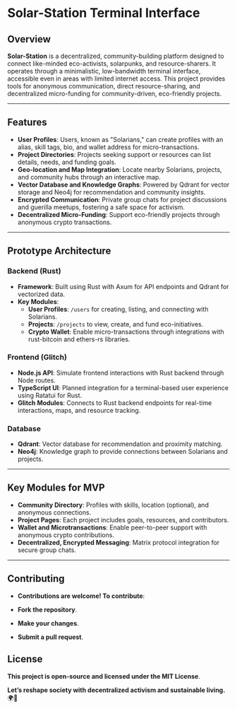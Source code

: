 # Solar-Station Terminal Interface

## Overview

**Solar-Station** is a decentralized, community-building platform designed to connect like-minded eco-activists, solarpunks, and resource-sharers. It operates through a minimalistic, low-bandwidth terminal interface, accessible even in areas with limited internet access. This project provides tools for anonymous communication, direct resource-sharing, and decentralized micro-funding for community-driven, eco-friendly projects.

---

## Features

- **User Profiles**: Users, known as "Solarians," can create profiles with an alias, skill tags, bio, and wallet address for micro-transactions.
- **Project Directories**: Projects seeking support or resources can list details, needs, and funding goals.
- **Geo-location and Map Integration**: Locate nearby Solarians, projects, and community hubs through an interactive map.
- **Vector Database and Knowledge Graphs**: Powered by Qdrant for vector storage and Neo4j for recommendation and community insights.
- **Encrypted Communication**: Private group chats for project discussions and guerilla meetups, fostering a safe space for activism.
- **Decentralized Micro-Funding**: Support eco-friendly projects through anonymous crypto transactions.

---

## Prototype Architecture

### **Backend (Rust)**
- **Framework**: Built using Rust with Axum for API endpoints and Qdrant for vectorized data.
- **Key Modules**:
  - **User Profiles**: `/users` for creating, listing, and connecting with Solarians.
  - **Projects**: `/projects` to view, create, and fund eco-initiatives.
  - **Crypto Wallet**: Enable micro-transactions through integrations with rust-bitcoin and ethers-rs libraries.

### **Frontend (Glitch)**
- **Node.js API**: Simulate frontend interactions with Rust backend through Node routes.
- **TypeScript UI**: Planned integration for a terminal-based user experience using Ratatui for Rust.
- **Glitch Modules**: Connects to Rust backend endpoints for real-time interactions, maps, and resource tracking.

### **Database**
- **Qdrant**: Vector database for recommendation and proximity matching.
- **Neo4j**: Knowledge graph to provide connections between Solarians and projects.

---

## Key Modules for MVP

- **Community Directory**: Profiles with skills, location (optional), and anonymous connections.
- **Project Pages**: Each project includes goals, resources, and contributors.
- **Wallet and Microtransactions**: Enable peer-to-peer support with anonymous crypto contributions.
- **Decentralized, Encrypted Messaging**: Matrix protocol integration for secure group chats.

---

## Contributing
- **Contributions are welcome! To contribute**:

- **Fork the repository**.
- **Make your changes**.
- **Submit a pull request**.

## License
**This project is open-source and licensed under the MIT License**.

**Let’s reshape society with decentralized activism and sustainable living.** 🌍🌱